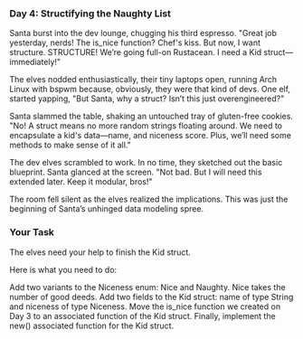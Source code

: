 ### Day 4: Structifying the Naughty List

Santa burst into the dev lounge, chugging his third espresso. "Great job yesterday, nerds! The is_nice function? Chef's kiss. But now, I want structure. STRUCTURE! We’re going full-on Rustacean. I need a Kid struct—immediately!"

The elves nodded enthusiastically, their tiny laptops open, running Arch Linux with bspwm because, obviously, they were that kind of devs. One elf, started yapping, "But Santa, why a struct? Isn’t this just overengineered?"

Santa slammed the table, shaking an untouched tray of gluten-free cookies. "No! A struct means no more random strings floating around. We need to encapsulate a kid's data—name, and niceness score. Plus, we’ll need some methods to make sense of it all."

The dev elves scrambled to work. In no time, they sketched out the basic blueprint. Santa glanced at the screen. "Not bad. But I will need this extended later. Keep it modular, bros!"

The room fell silent as the elves realized the implications. This was just the beginning of Santa’s unhinged data modeling spree.

### Your Task

The elves need your help to finish the Kid struct.

Here is what you need to do:

Add two variants to the Niceness enum: Nice and Naughty. Nice takes the number of good deeds.
Add two fields to the Kid struct: name of type String and niceness of type Niceness.
Move the is_nice function we created on Day 3 to an associated function of the Kid struct.
Finally, implement the new() associated function for the Kid struct.
